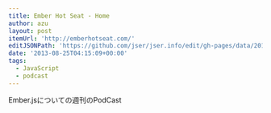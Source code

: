 ```yaml
---
title: Ember Hot Seat - Home
author: azu
layout: post
itemUrl: 'http://emberhotseat.com/'
editJSONPath: 'https://github.com/jser/jser.info/edit/gh-pages/data/2013/08/index.json'
date: '2013-08-25T04:15:09+00:00'
tags:
  - JavaScript
  - podcast
---
```

Ember.jsについての週刊のPodCast
